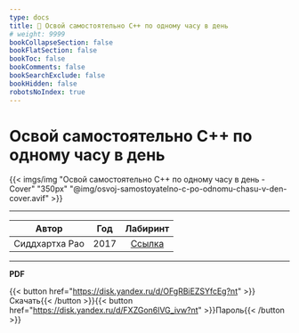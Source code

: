 ```yaml
---
type: docs
title: 🔷 Освой самостоятельно C++ по одному часу в день
# weight: 9999
bookCollapseSection: false
bookFlatSection: false
bookToc: false
bookComments: false
bookSearchExclude: false
bookHidden: false
robotsNoIndex: true
---
```


# Освой самостоятельно C++ по одному часу в день

{{< imgs/img "Освой самостоятельно C++ по одному часу в день - Cover" "350px" "@img/osvoj-samostoyatelno-c-po-odnomu-chasu-v-den-cover.avif" >}}

---

|     Автор      | Год  |                      Лабиринт                      |
| :------------: | :--: | :------------------------------------------------: |
| Сиддхартха Рао | 2017 | [Ссылка](https://www.labirint.ru/books/612653/?nt) |

---

**PDF**

{{< button href="https://disk.yandex.ru/d/OFgRBiEZSYfcEg?nt" >}}Скачать{{< /button >}}{{< button href="https://disk.yandex.ru/d/FXZGon6lVG_ivw?nt" >}}Пароль{{< /button >}}
